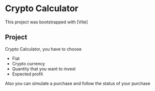 # Crypto Calculator

This project was bootstrapped with [Vite]

## Project

Crypto Calculator, you have to choose 

- Fiat
- Crypto currency
- Quantity that you want to invest
- Expected profit 

Also you can simulate a purchase and follow the status of your purchase

